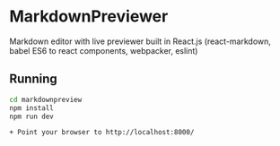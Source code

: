 # MarkdownPreviewer

Markdown editor with live previewer built in React.js (react-markdown, babel ES6 to react components, webpacker, eslint)

## Running

```bash
cd markdownpreview
npm install
npm run dev

+ Point your browser to http://localhost:8000/
```
